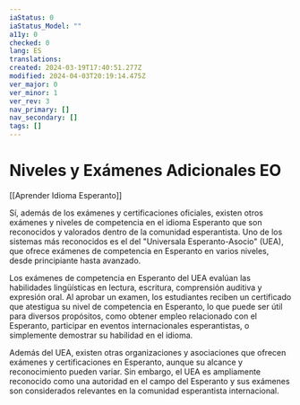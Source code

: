 ```yaml
---
iaStatus: 0
iaStatus_Model: ""
a11y: 0
checked: 0
lang: ES
translations: 
created: 2024-03-19T17:40:51.277Z
modified: 2024-04-03T20:19:14.475Z
ver_major: 0
ver_minor: 1
ver_rev: 3
nav_primary: []
nav_secondary: []
tags: []
---
```

# Niveles y Exámenes Adicionales EO

[[Aprender Idioma Esperanto]]

Sí, además de los exámenes y certificaciones oficiales, existen otros exámenes y niveles de competencia en el idioma Esperanto que son reconocidos y valorados dentro de la comunidad esperantista. Uno de los sistemas más reconocidos es el del "Universala Esperanto-Asocio" (UEA), que ofrece exámenes de competencia en Esperanto en varios niveles, desde principiante hasta avanzado.

Los exámenes de competencia en Esperanto del UEA evalúan las habilidades lingüísticas en lectura, escritura, comprensión auditiva y expresión oral. Al aprobar un examen, los estudiantes reciben un certificado que atestigua su nivel de competencia en Esperanto, lo que puede ser útil para diversos propósitos, como obtener empleo relacionado con el Esperanto, participar en eventos internacionales esperantistas, o simplemente demostrar su habilidad en el idioma.

Además del UEA, existen otras organizaciones y asociaciones que ofrecen exámenes y certificaciones en Esperanto, aunque su alcance y reconocimiento pueden variar. Sin embargo, el UEA es ampliamente reconocido como una autoridad en el campo del Esperanto y sus exámenes son considerados relevantes en la comunidad esperantista internacional.